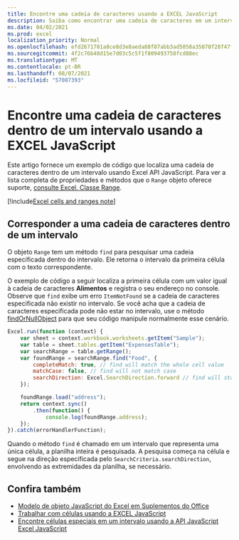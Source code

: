 ```yaml
---
title: Encontre uma cadeia de caracteres usando a EXCEL JavaScript
description: Saiba como encontrar uma cadeia de caracteres em um intervalo usando Excel API JavaScript.
ms.date: 04/02/2021
ms.prod: excel
localization_priority: Normal
ms.openlocfilehash: efd2671781a8ce8d3e8aeda88f87abb3ad5058a35878f28f47f50305cff1b038
ms.sourcegitcommit: 4f2c76b48d15e7d03c5c5f1f809493758fcd88ec
ms.translationtype: MT
ms.contentlocale: pt-BR
ms.lasthandoff: 08/07/2021
ms.locfileid: "57087393"
---
```

# <a name="find-a-string-within-a-range-using-the-excel-javascript-api"></a>Encontre uma cadeia de caracteres dentro de um intervalo usando a EXCEL JavaScript

Este artigo fornece um exemplo de código que localiza uma cadeia de caracteres dentro de um intervalo usando Excel API JavaScript. Para ver a lista completa de propriedades e métodos que o `Range` objeto oferece suporte, [consulte Excel. Classe Range](/javascript/api/excel/excel.range).

[!include[Excel cells and ranges note](../includes/note-excel-cells-and-ranges.md)]

## <a name="match-a-string-within-a-range"></a>Corresponder a uma cadeia de caracteres dentro de um intervalo

O objeto `Range` tem um método `find` para pesquisar uma cadeia especificada dentro do intervalo. Ele retorna o intervalo da primeira célula com o texto correspondente.

O exemplo de código a seguir localiza a primeira célula com um valor igual à cadeia de caracteres **Alimentos** e registra o seu endereço no console. Observe que `find` exibe um erro `ItemNotFound` se a cadeia de caracteres especificada não existir no intervalo. Se você acha que a cadeia de caracteres especificada pode não estar no intervalo, use o método [findOrNullObject](../develop/application-specific-api-model.md#ornullobject-methods-and-properties) para que seu código manipule normalmente esse cenário.

```js
Excel.run(function (context) {
    var sheet = context.workbook.worksheets.getItem("Sample");
    var table = sheet.tables.getItem("ExpensesTable");
    var searchRange = table.getRange();
    var foundRange = searchRange.find("Food", {
        completeMatch: true, // find will match the whole cell value
        matchCase: false, // find will not match case
        searchDirection: Excel.SearchDirection.forward // find will start searching at the beginning of the range
    });

    foundRange.load("address");
    return context.sync()
        .then(function() {
            console.log(foundRange.address);
    });
}).catch(errorHandlerFunction);
```

Quando o método `find` é chamado em um intervalo que representa uma única célula, a planilha inteira é pesquisada. A pesquisa começa na célula e segue na direção especificada pelo `SearchCriteria.searchDirection`, envolvendo as extremidades da planilha, se necessário.

## <a name="see-also"></a>Confira também

- [Modelo de objeto JavaScript do Excel em Suplementos do Office](excel-add-ins-core-concepts.md)
- [Trabalhar com células usando a EXCEL JavaScript](excel-add-ins-cells.md)
- [Encontre células especiais em um intervalo usando a API JavaScript Excel JavaScript](excel-add-ins-ranges-special-cells.md)
